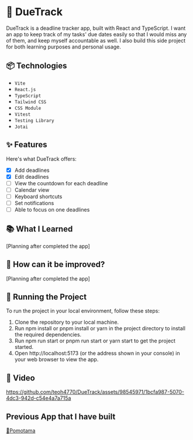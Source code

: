 # 📅 DueTrack

DueTrack is a deadline tracker app, built with React and TypeScript. I want an app to keep track of my tasks' due dates easily so that I would miss any of them, and keep myself accountable as well. I also build this side project for both learning purposes and personal usage.

## 📦 Technologies

-   <code>Vite</code>
-   <code>React.js</code>
-   <code>TypeScript</code>
-   <code>Tailwind CSS</code>
-   <code>CSS Module</code>
-   <code>Vitest</code>
-   <code>Testing Library</code>
-   <code>Jotai</code>

## ✨ Features

Here's what DueTrack offers:
- [X] Add deadlines
- [X] Edit deadlines
- [ ] View the countdown for each deadline
- [ ] Calendar view
- [ ] Keyboard shortcuts
- [ ] Set notifications
- [ ] Able to focus on one deadlines

## 📚 What I Learned

[Planning after completed the app]

## 💭 How can it be improved?

[Planning after completed the app]

## 🚦 Running the Project

To run the project in your local environment, follow these steps:
1. Clone the repository to your local machine.
2. Run npm install or pnpm install or yarn in the project directory to install the required dependencies.
3. Run npm run start or pnpm run start or yarn start to get the project started.
4. Open http://localhost:5173 (or the address shown in your console) in your web browser to view the app.

## 🍿 Video

https://github.com/teoh4770/DueTrack/assets/98545971/1bcfa987-5070-4dc3-942d-c54e4a7a715a


## Previous App that I have built

[🍅Pomotama](https://github.com/teoh4770/Pomotama)
